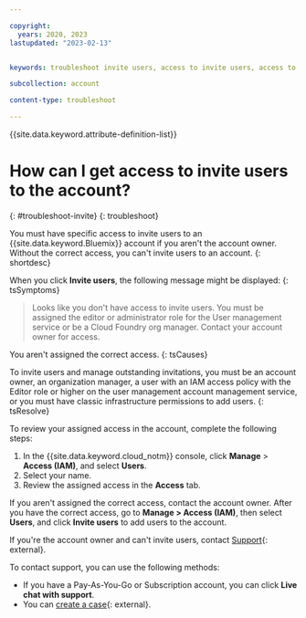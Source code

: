 ```yaml
---

copyright:
  years: 2020, 2023
lastupdated: "2023-02-13"


keywords: troubleshoot invite users, access to invite users, access to add users

subcollection: account

content-type: troubleshoot

---
```


{{site.data.keyword.attribute-definition-list}}

# How can I get access to invite users to the account?
{: #troubleshoot-invite}
{: troubleshoot}

You must have specific access to invite users to an {{site.data.keyword.Bluemix}} account if you aren't the account owner. Without the correct access, you can't invite users to an account.
{: shortdesc}

When you click **Invite users**, the following message might be displayed:
{: tsSymptoms}

> Looks like you don't have access to invite users. You must be assigned the editor or administrator role for the User management service or be a Cloud Foundry org manager. Contact your account owner for access.

You aren't assigned the correct access.
{: tsCauses}

To invite users and manage outstanding invitations, you must be an account owner, an organization manager, a user with an IAM access policy with the Editor role or higher on the user management account management service, or you must have classic infrastructure permissions to add users.
{: tsResolve}

To review your assigned access in the account, complete the following steps:

1. In the {{site.data.keyword.cloud_notm}} console, click **Manage** > **Access (IAM)**, and select **Users**.
2. Select your name.
3. Review the assigned access in the **Access** tab.

If you aren't assigned the correct access, contact the account owner. After you have the correct access, go to **Manage > Access (IAM)**, then select **Users**, and click **Invite users** to add users to the account.

If you're the account owner and can't invite users, contact [Support](/unifiedsupport/supportcenter){: external}.

To contact support, you can use the following methods:
* If you have a Pay-As-You-Go or Subscription account, you can click **Live chat with support**.
* You can [create a case](/unifiedsupport/cases/form){: external}.
